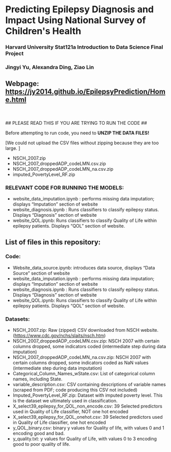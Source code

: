 # Predicting Epilepsy Diagnosis and Impact Using National Survey of Children's Health
### Harvard University Stat121a Introduction to Data Science Final Project 
### Jingyi Yu, Alexandra Ding, Ziao Lin

## Webpage: https://jy2014.github.io/EpilepsyPrediction/Home.html
<br>
</br>
## PLEASE READ THIS IF YOU ARE TRYING TO RUN THE CODE ##

Before attempting to run code, you need to **UNZIP THE DATA FILES!**

[We could not upload the CSV files without zipping because they are too large. ]
* NSCH_2007.zip
* NSCH_2007_droppedADP_codeLMN.csv.zip
* NSCH_2007_droppedADP_codeLMN_na.csv.zip
* imputed_PovertyLevel_RF.zip


### RELEVANT CODE FOR RUNNING THE MODELS:
* website_data_imputation.ipynb : performs missing data imputation; displays “Imputation” section of website
* website_diagnosis.ipynb : Runs classifiers to classify epilepsy status. Displays “Diagnosis” section of website
* website_QOL.ipynb: Runs classifiers to classify Quality of Life within epilepsy patients. Displays “QOL” section of website.

## List of files in this repository:
### Code:
* Website_data_source.ipynb: introduces data source, displays “Data Source” section of website
* website_data_imputation.ipynb : performs missing data imputation; displays “Imputation” section of website
* website_diagnosis.ipynb : Runs classifiers to classify epilepsy status. Displays “Diagnosis” section of website
* website_QOL.ipynb: Runs classifiers to classify Quality of Life within epilepsy patients. Displays “QOL” section of website.

### Datasets:
* NSCH_2007.zip: Raw (zipped) CSV downloaded from NSCH website. (https://www.cdc.gov/nchs/slaits/nsch.htm)
* NSCH_2007_droppedADP_codeLMN.csv.zip: NSCH 2007 with certain columns dropped, some indicators coded (intermediate step during data imputation)
* NSCH_2007_droppedADP_codeLMN_na.csv.zip: NSCH 2007 with certain columns dropped, some indicators coded as NaN values (intermediate step during data imputation)
* Categorical_Column_Names_wState.csv: List of categorical column names, including State. 
* variable_description.csv: CSV containing descriptions of variable names (scraped from PDF; code producing this CSV not included)
* Imputed_PovertyLevel_RF.zip: Dataset with imputed poverty level. This is the dataset we ultimately used in classification. 
* X_select39_epilepsy_for_QOL_non_encode.csv: 39 Selected predictors used in Quality of Life classifier, NOT one hot encoded
* X_select39_epilepsy_for_QOL_onehot.csv: 39 Selected predictors used in Quality of Life classifier, one hot encoded
* y_QOL_binary.csv: binary y values for Quality of life, with values 0 and 1 encoding good and bad.
* y_quality.txt: y values for Quality of Life, with values 0 to 3 encoding good to poor quality of life. 

